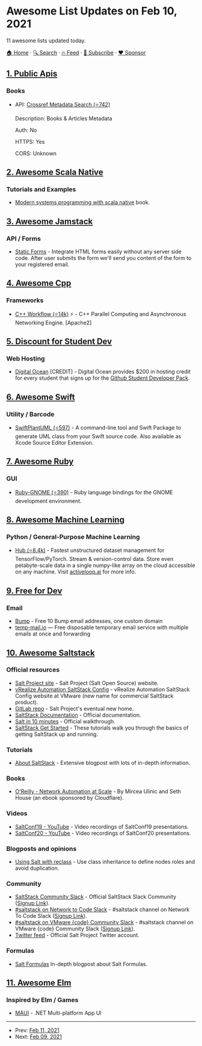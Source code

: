# Awesome List Updates on Feb 10, 2021

11 awesome lists updated today.

[🏠 Home](/README.md) · [🔍 Search](https://www.trackawesomelist.com/search/) · [🔥 Feed](https://www.trackawesomelist.com/rss.xml) · [📮 Subscribe](https://trackawesomelist.us17.list-manage.com/subscribe?u=d2f0117aa829c83a63ec63c2f&id=36a103854c) · [❤️  Sponsor](https://github.com/sponsors/theowenyoung)



## [1. Public Apis](/content/public-apis/public-apis/README.md)

### Books

- API: [Crossref Metadata Search (⭐742)](https://github.com/CrossRef/rest-api-doc)

  Description: Books & Articles Metadata

  Auth: No

  HTTPS: Yes

  CORS: Unknown



## [2. Awesome Scala Native](/content/tindzk/awesome-scala-native/README.md)

### Tutorials and Examples

*   [Modern systems programming with scala native](https://pragprog.com/titles/rwscala/modern-systems-programming-with-scala-native/) book.

## [3. Awesome Jamstack](/content/automata/awesome-jamstack/README.md)

### API / Forms

*   [Static Forms](https://www.staticforms.xyz/) - Integrate HTML forms easily without any server side code. After user submits the form we'll send you content of the form to your registered email.

## [4. Awesome Cpp](/content/fffaraz/awesome-cpp/README.md)

### Frameworks

*   [C++ Workflow (⭐14k)](https://github.com/sogou/workflow) :zap: - C++ Parallel Computing and Asynchronous Networking Engine. \[Apache2]

## [5. Discount for Student Dev](/content/AchoArnold/discount-for-student-dev/README.md)

### Web Hosting

*   [Digital Ocean](https://www.digitalocean.com) \[CREDIT] - Digital Ocean provides $200 in hosting credit for every student that signs up for the [Github Student Developer Pack](https://education.github.com/pack).

## [6. Awesome Swift](/content/matteocrippa/awesome-swift/README.md)

### Utility / Barcode

*   [SwiftPlantUML (⭐597)](https://github.com/MarcoEidinger/SwiftPlantUML) - A command-line tool and Swift Package to generate UML class from your Swift source code. Also available as Xcode Source Editor Extension.

## [7. Awesome Ruby](/content/markets/awesome-ruby/README.md)

### GUI

*   [Ruby-GNOME (⭐390)](https://github.com/ruby-gnome/ruby-gnome) - Ruby language bindings for the GNOME development environment.

## [8. Awesome Machine Learning](/content/josephmisiti/awesome-machine-learning/README.md)

### Python / General-Purpose Machine Learning

*   [Hub (⭐8.4k)](https://github.com/activeloopai/Hub) - Fastest unstructured dataset management for TensorFlow/PyTorch. Stream & version-control data. Store even petabyte-scale data in a single numpy-like array on the cloud accessible on any machine. Visit [activeloop.ai](https://activeloop.ai) for more info.

## [9. Free for Dev](/content/ripienaar/free-for-dev/README.md)

### Email

*   [Bump](https://bump.email/) - Free 10 Bump email addresses, one custom domain
*   [temp-mail.io](https://temp-mail.io) — Free disposable temporary email service with multiple emails at once and forwarding

## [10. Awesome Saltstack](/content/hbokh/awesome-saltstack/README.md)

### Official resources

*   [Salt Project site](https://saltproject.io/) - Salt Project (Salt Open Source) website.
*   [vRealize Automation SaltStack Config](https://www.vmware.com/products/vrealize-automation/saltstack-config.html) - vRealize Automation SaltStack Config website at VMware (new name for commercial SaltStack product).
*   [GitLab repo](https://gitlab.com/saltstack/open) - Salt Project's eventual new home.
*   [SaltStack Documentation](https://docs.saltproject.io/en/latest/) - Official documentation.
*   [Salt in 10 minutes](https://docs.saltproject.io/en/latest/topics/tutorials/walkthrough.html) - Official walkthrough.
*   [SaltStack Get Started](https://docs.saltproject.io/en/getstarted/) - These tutorials walk you through the basics of getting SaltStack up and running.

### Tutorials

*   [About SaltStack](http://www.yet.org/2016/09/salt/) - Extensive blogpost with lots of in-depth information.

### Books

*   [O'Reilly - Network Automation at Scale](https://www.cloudflare.com/network-automation-at-scale-ebook/) - By Mircea Ulinic and Seth House (an ebook sponsored by Cloudflare).

### Videos

*   [SaltConf19 - YouTube](https://www.youtube.com/playlist?list=PL9svBjLDUl_8E03aA45ZncgwTrI96ky2m) - Video recordings of SaltConf19 presentations.
*   [SaltConf20 - YouTube](https://www.youtube.com/playlist?list=PL9svBjLDUl__frIm2HOGPm1GrcVQkOZTe) - Video recordings of SaltConf20 presentations.

### Blogposts and opinions

*   [Using Salt with reclass](http://www.yet.org/2016/10/reclass/) - Use class inheritance to define nodes roles and avoid duplication.

### Community

*   [SaltStack Community Slack](https://saltstackcommunity.slack.com/) - Official SaltStack Slack Community ([Signup Link](https://saltstackcommunity.herokuapp.com)).
*   [#saltstack on Network to Code Slack](https://networktocode.slack.com/archives/C0NL8RRMX) - #saltstack channel on Network To Code Slack ([Signup Link](https://networktocode.herokuapp.com/)).
*   [#saltstack on VMware {code} Community Slack](https://vmwarecode.slack.com/archives/C01CASFRWG0) - #saltstack channel on VMware {code} Community Slack ([Signup Link](https://code.vmware.com/web/code/join)).
*   [Twitter feed](https://twitter.com/Salt_Project_OS) - Official Salt Project Twitter account.

### Formulas

*   [Salt Formulas](http://www.yet.org/2016/09/salt-formulas/) In-depth blogpost about Salt Formulas.

## [11. Awesome Elm](/content/sporto/awesome-elm/README.md)

### Inspired by Elm / Games

*   [MAUI](https://devblogs.microsoft.com/dotnet/introducing-net-multi-platform-app-ui/) - .NET Multi-platform App UI

---

- Prev: [Feb 11, 2021](/content/2021/02/11/README.md)
- Next: [Feb 09, 2021](/content/2021/02/09/README.md)